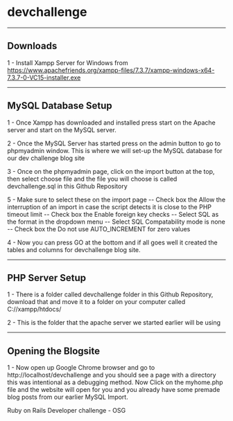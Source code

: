 # devchallenge

---------
Downloads
---------
1 - Install Xampp Server for Windows from https://www.apachefriends.org/xampp-files/7.3.7/xampp-windows-x64-7.3.7-0-VC15-installer.exe

--------------------
MySQL Database Setup
--------------------
1 - Once Xampp has downloaded and installed press start on the Apache server and start on the MySQL server.

2 - Once the MySQL Server has started press on the admin button to go to phpmyadmin window. This is where we will set-up the MySQL database for our dev challenge blog site

3 - Once on the phpmyadmin page, click on the import button at the top, then select choose file and the file you will choose is called devchallenge.sql in this Github Repository

5 - Make sure to select these on the import page
-- Check box the Allow the interruption of an import in case the script detects it is close to the PHP timeout limit
-- Check box the Enable foreign key checks
-- Select SQL as the format in the dropdown menu
-- Select SQL Compatability mode is none
-- Check box the Do not use AUTO_INCREMENT for zero values

4 - Now you can press GO at the bottom and if all goes well it created the tables and columns for devchallenge blog site.

----------------
PHP Server Setup
----------------
1 - There is a folder called devchallenge folder in this Github Repository, download that and move it to a folder on your computer called C://xampp/htdocs/

2 - This is the folder that the apache server we started earlier will be using

--------------------
Opening the Blogsite
--------------------
1 - Now open up Google Chrome browser and go to http://localhost/devchallenge and you should see a page with a directory this was intentional as a debugging method. Now Click on the myhome.php file and the website will open for you and you already have some premade blog posts from our earlier MySQL Import.


Ruby on Rails Developer challenge - OSG
